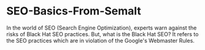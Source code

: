# SEO-Basics-From-Semalt
In the world of SEO (Search Engine Optimization), experts warn against the risks of Black Hat SEO practices. But, what is the Black Hat SEO? It refers to the SEO practices which are in violation of the Google's Webmaster Rules.
